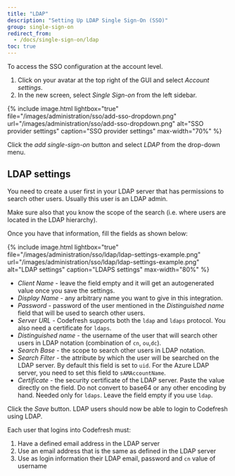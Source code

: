 ```yaml
---
title: "LDAP"
description: "Setting Up LDAP Single Sign-On (SSO)"
group: single-sign-on
redirect_from:
  - /docs/single-sign-on/ldap
toc: true
---
```


To access the SSO configuration at the account level.

1. Click on your avatar at the top right of the GUI and select *Account settings*.
1. In the new screen, select *Single Sign-on* from the left sidebar.

{% include image.html
lightbox="true"
file="/images/administration/sso/add-sso-dropdown.png"
url="/images/administration/sso/add-sso-dropdown.png"
alt="SSO provider settings"
caption="SSO provider settings"
max-width="70%"
%}

Click the *add single-sign-on* button and select *LDAP* from the drop-down menu.

## LDAP settings

You need to create a user first in your LDAP server that has permissions to search other users. Usually
this user is an LDAP admin.

Make sure also that you know the scope of the search (i.e. where users are located in the LDAP hierarchy).

Once you have that information, fill the fields as shown below:

{% include image.html
lightbox="true"
file="/images/administration/sso/ldap/ldap-settings-example.png"
url="/images/administration/sso/ldap/ldap-settings-example.png"
alt="LDAP settings"
caption="LDAPS settings"
max-width="80%"
%}

* *Client Name* - leave the field empty and it will get an autogenerated value once you save the settings.
* *Display Name* - any arbitrary name you want to give in this integration.
* *Password* - password of the user mentioned in the *Distinguished name* field that will be used to search other users.
* *Server URL* - Codefresh supports both the `ldap` and `ldaps` protocol. You also need a certificate for `ldaps`.
* *Distinguished name* - the username of the user that will search other users in LDAP notation (combination of `cn`, `ou`,`dc`).
* *Search Base* - the scope to search other users in LDAP notation.
* *Search Filter* - the attribute by which the user will be searched on the LDAP server. By default this field is set to `uid`. For the Azure LDAP server, you need to set this field to `sAMAccountName`.
* *Certificate* - the security certificate of the LDAP server. Paste the value directly on the field. Do not convert to base64 or any other encoding by hand. Needed only for `ldaps`. Leave the field empty if you use `ldap`.

Click the *Save* button. LDAP users should now be able to login to Codefresh using LDAP.

Each user that logins into Codefresh must:

1. Have a defined email address in the LDAP server
1. Use an email address that is the same as defined in the LDAP server
1. Use as login information their LDAP email, password and `cn` value of username
